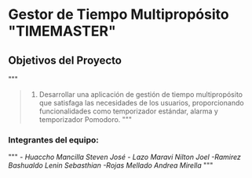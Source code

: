 # Gestor de Tiempo Multipropósito "TIMEMASTER"

## Objetivos del Proyecto
"""
> 1. Desarrollar una aplicación de gestión de tiempo multipropósito que satisfaga las necesidades de los usuarios, proporcionando funcionalidades como temporizador estándar, alarma y temporizador Pomodoro.
"""

### Integrantes del equipo:
"""
_- Huaccho Mancilla Steven José_
_- Lazo Maravi Nilton Joel_
_-Ramirez Bashualdo Lenin Sebasthian_
_-Rojas Mellado Andrea Mirella_
"""
